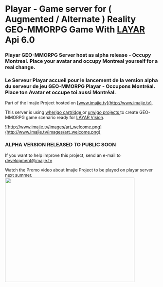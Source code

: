 # Playar - Game server for ( Augmented / Alternate ) Reality GEO-MMORPG Game With  [LAYAR](http://www.layar.com/) Api 6.0 #

### Playar GEO-MMORPG Server host as alpha release - Occupy Montreal. Place your avatar and occupy Montreal yourself for a real change. ###

### Le Serveur Playar accueil pour le lancement de la version alpha du serveur de jeu GEO-MMORPG Playar - Occupons Montréal. Place ton Avatar et occupe toi aussi Montréal. ###



Part of the Imajie Project hosted on [www.imajie.tv](http://www.imajie.tv).

This server is using [wherigo cartridge ](http://www.wherigo.com/) or [urwigo projects ](http://www.urwigo.com/index.php) to create GEO-MMORPG game scenario ready for [LAYAR Vision](http://www.layar.com/).

![http://www.imajie.tv/images/art_welcome.png](http://www.imajie.tv/images/art_welcome.png)

### ALPHA VERSION RELEASED TO PUBLIC SOON ###

If you want to help improve this project, send an e-mail to development@imajie.tv


Watch the Promo video about Imajie Project to be played on playar server next summer.
<a href='http://www.youtube.com/watch?feature=player_embedded&v=8h-x1RXOjVc' target='_blank'><img src='http://img.youtube.com/vi/8h-x1RXOjVc/0.jpg' width='425' height=344 /></a>